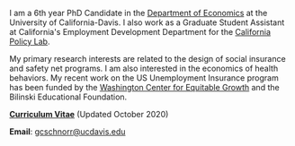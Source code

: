 I am a 6th year PhD Candidate in the [Department of Economics](https://economics.ucdavis.edu/) at the University of California-Davis. I also work as a Graduate Student Assistant at California's Employment Development Department for the [California Policy Lab](https://www.capolicylab.org/).

My primary research interests are related to the design of social insurance and safety net programs. I am also interested in the economics of health behaviors. My recent work on the US Unemployment Insurance program has been funded by the [Washington Center for Equitable Growth](https://equitablegrowth.org/) and the Bilinski Educational Foundation.

__[Curriculum Vitae](/pdf/schnorr_cv_6oct2020.pdf")__ (Updated October 2020)

__Email__: [gcschnorr@ucdavis.edu](gcschnorr@ucdavis.edu)    
